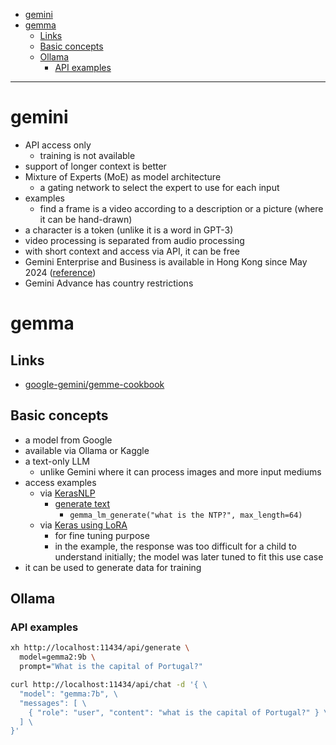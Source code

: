 - [gemini](#gemini)
- [gemma](#gemma)
  * [Links](#links)
  * [Basic concepts](#basic-concepts)
  * [Ollama](#ollama)
    + [API examples](#api-examples)
____

# gemini

- API access only
  * training is not available
- support of longer context is better
- Mixture of Experts (MoE) as model architecture
  * a gating network to select the expert to use for each input
- examples
  * find a frame is a video according to a description or a picture (where it
    can be hand-drawn)
- a character is a token (unlike it is a word in GPT-3)
- video processing is separated from audio processing
- with short context and access via API, it can be free
- Gemini Enterprise and Business is available in Hong Kong since May 2024
  ([reference](https://workspaceupdates.googleblog.com/2024/05/gemini-language-region-expansion-io-2024.html?m=1#:~:text=And%20is%20now%20available%20to,Hong%20Kong))
- Gemini Advance has country restrictions

# gemma

## Links

- [google-gemini/gemme-cookbook](https://github.com/google-gemini/gemma-cookbook)

## Basic concepts

- a model from Google
- available via Ollama or Kaggle
- a text-only LLM
  * unlike Gemini where it can process images and more input mediums
- access examples
  * via [KerasNLP](https://keras.io/keras_nlp/)
    + [generate text](https://ai.google.dev/gemma/docs/get_started)
      + `gemma_lm_generate("what is the NTP?", max_length=64)`
  * via [Keras using
    LoRA](https://colab.research.google.com/github/google/generative-ai-docs/blob/main/site/en/gemma/docs/lora_tuning.ipynb)
    + for fine tuning purpose
    + in the example, the response was too difficult for a child to understand
      initially; the model was later tuned to fit this use case
- it can be used to generate data for training

## Ollama

### API examples

```sh
xh http://localhost:11434/api/generate \
  model=gemma2:9b \
  prompt="What is the capital of Portugal?"
```

```sh
curl http://localhost:11434/api/chat -d '{ \
  "model": "gemma:7b", \
  "messages": [ \
    { "role": "user", "content": "what is the capital of Portugal?" } \
  ] \
}'
```
